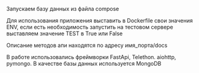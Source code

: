 Запускаем базу данных из файла compose

Для использования приложения выставить в Dockerfile свои значения ENV, если есть необходимость запустить на тестовом сервере выставляем значение TEST в True или False

Описание методов апи находятся по адресу имя_порта/docs

В работе использовались фреймворки FastApi, Telethon. aiohttp, pymongo. 
В качестве базы данных используется MongoDB


